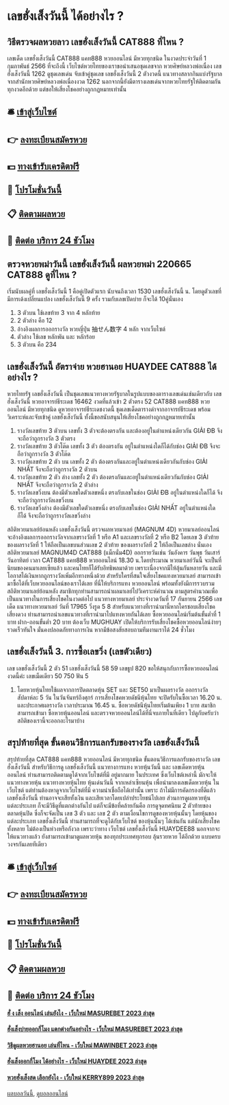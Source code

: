 # เลขฮั่งเส็งวันนี้ ได้อย่างไร ?
## วิธีตรวจผลหวยลาว เลขฮั่งเส็งวันนี้ CAT888 ที่ไหน ?
เลขเด็ด เลขฮั่งเส็งวันนี้ CAT888 แคท888 หวยออนไลน์ มีหวยทุกชนิด ในงวดประจำวันที่ 1 กุมภาพันธ์ 2566 ที่จะถึงนี้ เว็บไซต์หวยไทยของเราขอนำเสนอชุดเลขจาก หวยศิษย์หลวงพ่อเนื่อง เลขฮั่งเส็งวันนี้ 1262 ดูชุดเลขเด่น จับเข้าคู่ชุดเลข เลขฮั่งเส็งวันนี้ 2 ตัวงวดนี้ แนวทางสลากกินแบ่งรัฐบาลจากสำนักหวยศิษย์หลวงพ่อเนื่องงวด 1262 นอกจากนี้ยังมีตารางเลขเด่นจากหวยไทยรัฐให้ติดตามกันทุกงวดอีกด้วย แต่ขอให้เสี่ยงโชคอย่างถูกกฎหมายเท่านั้น

## 🛎 [เข้าสู่เว็บไซต์](https://bit.ly/3BG5bNw)
## 👉 [ลงทะเบียนสมัครหวย](https://bit.ly/3BG5bNw)
## 💵 [ทางเข้ารับเครดิตฟรี](https://bit.ly/3C3mvgS)
## 👑 [โปรโมชั่นวันนี้](https://bit.ly/3C3mvgS)
## 📋 [ติดตามผลหวย](https://bit.ly/3C3mvgS)
## 📱 [ติดต่อ บริการ 24 ชัวโมง](https://bit.ly/3C3mvgS)

## ตรวจหวยพม่าวันนี้ เลขฮั่งเส็งวันนี้ ผลหวยพม่า 220665 CAT888 ดูที่ไหน ?
เริ่มนับผลคู่ที่ เลขฮั่งเส็งวันนี้ 1 คือคู่เปิดตัวแรก นับจนถึงเวลา 1530 เลขฮั่งเส็งวันนี้ น. โดยดูตัวเลขที่มีการเด้งเปลี่ยนแปลง เลขฮั่งเส็งวันนี้ 9 ครั้ง รวมกับเลขเปิดบ่าย ก็จะได้ 10คู่นั่นเอง
1. 3 ตัวบน ใช้เลขท้าย 3 จาก 4 หลักท้าย
2. 2 ตัวล่าง คือ 12
3. อ้างอิงผลการออกรางวัล หวยญี่ปุ่น 抽せん数字 4 หลัก จากเว็บไซต์
4. ตัวล่าง ใช้เลข หลักพัน และ หลักร้อย
5. 3 ตัวบน คือ 234

## เลขฮั่งเส็งวันนี้ อัตราจ่าย หวยฮานอย HUAYDEE CAT888 ได้อย่างไร ?
หวยไทยรัฐ เลขฮั่งเส็งวันนี้ เป็นชุดเลขแนวทางหวยรัฐบาลในรูปแบบของตารางเลขเด่นเช่นเดียวกับ เลขฮั่งเส็งวันนี้ หวยอาจารย์ธีระเดช 16462 งวดที่แล้วเข้า 2 ตัวตรง 52 CAT888 แคท888 หวยออนไลน์ มีหวยทุกชนิด ดูหวยอาจารย์ธีระเดชงวดนี้ ชุดเลขเด็ดตารางดำจากอาจารย์ธีระเดช พร้อมวิเคราะห์และจับเข้าคู่ เลขฮั่งเส็งวันนี้ ทั้งนี้ขอสนับสนุนให้เสี่ยงโชคอย่างถูกกฎหมายเท่านั้น
1. รางวัลเลขท้าย 3 ตัวบน เลขทั้ง 3 ตัวจะต้องตรงกัน และต้องอยู่ในตำแหน่งเดียวกัน GIẢI ĐB จึงจะถือว่าถูกรางวัล 3 ตัวตรง
2. รางวัลเลขท้าย 3 ตัวโต๊ด เลขทั้ง 3 ตัว ต้องตรงกัน อยู่ในตำแหน่งใดก็ได้กับช่อง GIẢI ĐB จึงจะถือว่าถูกรางวัล 3 ตัวโต๊ด
3. รางวัลเลขท้าย 2 ตัว บน เลขทั้ง 2 ตัว ต้องตรงกันและอยู่ในตำแหน่งเดียวกันกับช่อง GIẢI NHẤT จึงจะถือว่าถูกรางวัล 2 ตัวบน
4. รางวัลเลขท้าย 2 ตัว ล่าง เลขทั้ง 2 ตัว ต้องตรงกันและอยู่ในตำแหน่งเดียวกันกับช่อง GIẢI NHẤT จึงจะถือว่าถูกรางวัล 2 ตัวล่าง
5. รางวัลเลขวิ่งบน ต้องมีตัวเลขใดตัวเลขหนึ่ง ตรงกับเลขในช่อง GIẢI ĐB อยู่ในตำแหน่งใดก็ได้ จึงจะถือว่าถูกรางวัลเลขวิ่งบน
6. รางวัลเลขวิ่งล่าง ต้องมีตัวเลขใดตัวเลขหนึ่ง ตรงกับเลขในช่อง GIẢI NHẤT อยู่ในตำแหน่งใดก็ได้ จึงจะถือว่าถูกรางวัลเลขวิ่งล่าง

สถิติหวยมาเลย์ย้อนหลัง เลขฮั่งเส็งวันนี้ ตรวจผลหวยมาเลย์ (MAGNUM 4D) หวยมาเลย์ออนไลน์จะอ้างอิงผลการออกรางวัลจากเลขรางวัลที่ 1 หรือ A1 และเลขรางวัลที่ 2 หรือ B2 โดยเลข 3 ตัวท้ายของผลรางวัลที่ 1 ให้ถือเป็นเลขบนส่วนเลข 2 ตัวท้าย ของผลรางวัลที่ 2 ให้ถือเป็นเลขล่าง นั่นเอง
สถิติหวยมาเลย์ MAGNUM4D CAT888 (แม็กนั่ม4D) ออกรายวันเช่น วันอังคาร วันพุธ วันเสาร์ วันอาทิตย์ เวลา CAT888 แคท888 หวยออนไลน์ 18.30 น.โดยประมาณ หวยมาเลย์วันนี้ จะเป็นที่นิยมของคนมาเลยเซียแล้ว และคนไทยก็ได้รับอิทธิพลมาด้วย เพราะเนื่องจากมีให้ลุ้นกันหลายวัน และมีโอกาสได้เงินหากถูกรางวัลเพิ่มอีกทางหนึ่งด้วย สำหรับใครที่สนใจเสี่ยงโชคแทงหวยมาเลย์ สามารถเข้ามาซื้อได้ที่เว็บหวยออนไลน์ของเราได้เลย ที่นี่ให้บริการแทง หวยออนไลน์ พร้อมทั้งยังมีการรวบรวม สถิติหวยมาเลย์ย้อนหลัง สมาชิกทุกท่านสามารถนำผลมาเลย์ไปวิเคราะห์คำนวณ ตามสูตรคำนวณเพื่อเป็นแนวทางในการเสี่ยงโชคในงวดต่อไป
แนวทางหวยมาเลย์ ประจำงวดวันที่ 17 กันยายน 2566 เลขเด็ด แนวทางหวยมาเลย์ วันที่ 17965 วิ่งรูด 5 8 สำหรับแนวทางที่เรานำมานี้หากใครชอบเสี่ยงโชคเสี่ยงดวง ท่านสามารถนำเลขแนวทางที่เรานำมาไปแทงหวยกันได้เลย ซื้อหวยออนไลน์เริ่มต้นขั้นต่ำที่ 1 บาท ฝาก-ถอนขั้นต่ำ 20 บาท ต้องเว็บ MUGHUAY เปิดให้บริการรับเสี่ยงโชคซื้อหวยออนไลน์ง่ายๆ รวดเร็วทันใจ มั่นคงปลอดภัยทางการเงิน หากมีข้อสงสัยสอบถามทีมงานเราได้ 24 ชั่วโมง

## เลขฮั่งเส็งวันนี้ 3. การซื้อเลขวิ่ง (เลขตัวเดียว)
เลข เลขฮั่งเส็งวันนี้ 2 ตัว 51 เลขฮั่งเส็งวันนี้ 58 59
เลขธูป 820
ขอให้สนุกกับการซื้อหวยออนไลน์งวดนี้ค่ะ
เลขเม็ดเดียว 50 750
ฟัน 5
1. โดยหวยหุ้นไทยใช้ผลจากการปิดตลาดหุ้น SET และ SET50 มาเป็นผลรางวัล ออกรางวัลสัปดาห์ละ 5 วัน ในวันจันทร์ถึงศุกร์ การเสี่ยงโชคหวยดัชนีหุ้นไทย จะปิดรับในซื้อเวลา 16.20 น. และประกาศผลรางวัล เวลาประมาณ 16.45 น. ซื้อหวยดัชนีหุ้นไทยเริ่มต้นเพียง 1 บาท สมาชิกสามารถเข้ามา ซื้อหวยหุ้นออนไลน์ และตรวจหวยออนไลน์ได้ที่นี่จบภายในที่เดียว ไปดูกับครับว่าสถิติของเรานี้จะออกอะไรมาบ้าง

## สรุปท้ายที่สุด ขั้นตอนวิธีการแลกรับของรางวัล เลขฮั่งเส็งวันนี้
สรุปท้ายที่สุด CAT888 แคท888 หวยออนไลน์ มีหวยทุกชนิด ขั้นตอนวิธีการแลกรับของรางวัล เลขฮั่งเส็งวันนี้ สำหรับวิธีการดู เลขฮั่งเส็งวันนี้ แนวทางการแทง หวยหุ้นวันนี้ และ เลขเด็ดหวยหุ้นออนไลน์ ท่านสามารถติดตามดูได้จากเว็บไซต์ที่มี อยู่มากมาย ในประเทศ ซึ่งเว็บไซต์เหล่านี้ มักจะให้แนวทางหวยหุ้น แนวทางหวยหุ้นไทย หุ้นเด่นวันนี้ จากเหล่าเซียนหุ้น เพื่อนำมาลงเลขเด็ดหวยหุ้น ในเว็บไซต์ แต่ท่านต้องหาดูจากเว็บไซต์ที่มี ความน่าเชื่อถือได้เท่านั้น เพราะ ถ้าไม่มีการคัดกรองที่ดีแล้ว เลขฮั่งเส็งวันนี้ ท่านอาจจะเสียทั้งเงิน และเสียเวลาโดยเปล่าประโยชน์ไปเลย
ส่วนการดูผลหวยหุ้น แต่ละประเภท ก็จะมีวิธีดูที่แตกต่างกันไป แต่ก็จะมีข้อที่คล้ายกันคือ การดูจุดทศนิยม 2 ตัวท้ายของตลาดหุ้นปิด ซึ่งก็จะจัดเป็น เลข 3 ตัว และ เลข 2 ตัว ตามเงื่อนไขการดูของหวยหุ้นนั้นๆ
โดยหุ้นของแต่ละประเภท เลขฮั่งเส็งวันนี้ ท่านสามารถที่จะดูได้กับเว็บไซต์ ของหุ้นนั้นๆ ได้เช่นกัน แต่นักเสี่ยงโชคทั้งหลาย ไม่ต้องเป็นห่วงหรือกังวล เพราะว่าทาง เว็บไซต์ เลขฮั่งเส็งวันนี้ HUAYDEE88 นอกจากจะให้แนวทางแล้ว ยังสามารถเข้ามาดูผลหวยหุ้น ของทุกประเทศทุกรอบ ลุ้นรวยหวย ได้อีกด้วย แบบครบวงจรกันเลยทีเดียว

## 🛎 [เข้าสู่เว็บไซต์](https://bit.ly/3BG5bNw)
## 👉 [ลงทะเบียนสมัครหวย](https://bit.ly/3BG5bNw)
## 💵 [ทางเข้ารับเครดิตฟรี](https://bit.ly/3C3mvgS)
## 👑 [โปรโมชั่นวันนี้](https://bit.ly/3C3mvgS)
## 📋 [ติดตามผลหวย](https://bit.ly/3C3mvgS)
## 📱 [ติดต่อ บริการ 24 ชัวโมง](https://bit.ly/3C3mvgS)

#### [ฮั่ ง เส็ง ออนไลน์ เล่นยังไง - เว็บใหม่ MASUREBET 2023 ล่าสุด](https://atom.io/themes/ฮั่%20ง%20เส็ง%20ออนไลน์%20เล่นยังไง%20-%20เว็บใหม่%20masurebet%202023%20ล่าสุด)
#### [ฮั่งเส็งบ่ายออกกี่โมง แตกต่างกันอย่างไร - เว็บใหม่ MASUREBET 2023 ล่าสุด](https://atom.io/themes/ฮั่งเส็งบ่ายออกกี่โมง%20แตกต่างกันอย่างไร%20-%20เว็บใหม่%20masurebet%202023%20ล่าสุด)
#### [วิธีดูผลหวยฮานอย เล่นที่ไหน - เว็บใหม่ MAWINBET 2023 ล่าสุด](https://atom.io/themes/วิธีดูผลหวยฮานอย%20เล่นที่ไหน%20-%20เว็บใหม่%20mawinbet%202023%20ล่าสุด)
#### [ฮั่งเส็งออกกี่โมง ได้อย่างไร - เว็บใหม่ HUAYDEE 2023 ล่าสุด](https://atom.io/themes/ฮั่งเส็งออกกี่โมง%20ได้อย่างไร%20-%20เว็บใหม่%20huaydee%202023%20ล่าสุด)
#### [หวยฮั่งเส็งสด เลือกยังไง - เว็บใหม่ KERRY899 2023 ล่าสุด](https://atom.io/themes/หวยฮั่งเส็งสด%20เลือกยังไง%20-%20เว็บใหม่%20kerry899%202023%20ล่าสุด)

[ผลบอลวันนี้](https://siamsport.tv "ผลบอลวันนี้"), [ดูบอลออนไลน์](https://siamsport.tv/ดูบอลสด "ดูบอลออนไลน์")